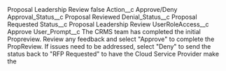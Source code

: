 <?xml version="1.0" encoding="UTF-8"?>
<CustomMetadata xmlns="http://soap.sforce.com/2006/04/metadata" xmlns:xsi="http://www.w3.org/2001/XMLSchema-instance" xmlns:xsd="http://www.w3.org/2001/XMLSchema">
    <label>Proposal Leadership Review</label>
    <protected>false</protected>
    <values>
        <field>Action__c</field>
        <value xsi:type="xsd:string">Approve/Deny</value>
    </values>
    <values>
        <field>Approval_Status__c</field>
        <value xsi:type="xsd:string">Proposal Reviewed</value>
    </values>
    <values>
        <field>Denial_Status__c</field>
        <value xsi:type="xsd:string">Proposal Requested</value>
    </values>
    <values>
        <field>Status__c</field>
        <value xsi:type="xsd:string">Proposal Leadership Review</value>
    </values>
    <values>
        <field>UserRoleAccess__c</field>
        <value xsi:type="xsd:string">Approve</value>
    </values>
    <values>
        <field>User_Prompt__c</field>
        <value xsi:type="xsd:string">The CRMS team has completed the initial Propreview.  Review any feedback and select &quot;Approve&quot; to complete the PropReview.  If issues need to be addressed, select &quot;Deny&quot; to send the status back to &quot;RFP Requested&quot; to have the Cloud Service Provider make the</value>
    </values>
</CustomMetadata>
